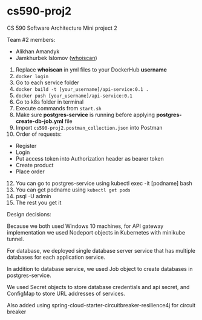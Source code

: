 # cs590-proj2
CS 590 Software Architecture Mini project 2

Team #2 members:
- Alikhan Amandyk
- Jamkhurbek Islomov ([whoiscan](https://github.com/whoiscan/))

1. Replace **whoiscan** in yml files to your DockerHub **username**
2. `docker login`
3. Go to each service folder
4. `docker build -t [your_username]/api-service:0.1 .`
5. `docker push [your_username]/api-service:0.1`
6. Go to k8s folder in terminal
7. Execute commands from `start.sh`
8. Make sure **postgres-service** is running before applying **postgres-create-db-job.yml** file
9. Import `cs590-proj2.postman_collection.json` into Postman
10. Order of requests:
- Register
- Login
- Put access token into Authorization header as bearer token
- Create product
- Place order

12. You can go to postgres-service using kubectl exec -it [podname] bash
13. You can get podname using `kubectl get pods`
13. psql -U admin
14. The rest you get it

Design decisions:

Because we both used Windows 10 machines, for API gateway implementation we used Nodeport objects in Kubernetes with minikube tunnel.

For database, we deployed single database server service that has multiple databases for each application service.

In addition to database service, we used Job object to create databases in postgres-service.

We used Secret objects to store database credentials and api secret, and ConfigMap to store URL addresses of services.

Also added using spring-cloud-starter-circuitbreaker-resilience4j for circuit breaker